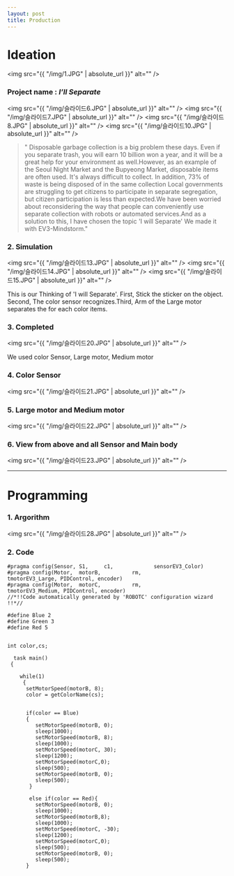 ```yaml
---
layout: post
title: Production
---
```



# Ideation

  <img src="{{ "/img/1.JPG" | absolute_url }}" alt="" />
  
### Project name : *I’ll Separate*
   

   <img src="{{ "/img/슬라이드6.JPG" | absolute_url }}" alt="" />
   <img src="{{ "/img/슬라이드7.JPG" | absolute_url }}" alt="" />
   <img src="{{ "/img/슬라이드8.JPG" | absolute_url }}" alt="" />
   <img src="{{ "/img/슬라이드10.JPG" | absolute_url }}" alt="" />


>" Disposable garbage collection is a big problem these days. Even if you separate trash, you will earn 10 billion won a year, and it will be a great help for your environment as well.However, as an example of the Seoul Night Market and the Bupyeong Market, disposable items are often used. It's always difficult to collect. In addition, 73% of waste is being disposed of in the same collection 
Local governments are struggling to get citizens to participate in separate segregation, but citizen participation is less than expected.We have been worried about reconsidering the way that people can conveniently use separate collection with robots or automated services.And as a solution to this, I have chosen the topic 'I will Separate' We made it with EV3-Mindstorm."


### 2. Simulation

  <img src="{{ "/img/슬라이드13.JPG" | absolute_url }}" alt="" />
  <img src="{{ "/img/슬라이드14.JPG" | absolute_url }}" alt="" />
  <img src="{{ "/img/슬라이드15.JPG" | absolute_url }}" alt="" />

  This is our Thinking of 'I will Separate'. First, Stick the sticker on the object. Second, The color sensor recognizes.Third, Arm of     the Large motor separates the  for each color items.  


### 3. Completed

<img src="{{ "/img/슬라이드20.JPG" | absolute_url }}" alt="" />

We used color Sensor, Large motor, Medium motor


### 4. Color Sensor
<img src="{{ "/img/슬라이드21.JPG" | absolute_url }}" alt="" />

### 5. Large motor and Medium motor
<img src="{{ "/img/슬라이드22.JPG" | absolute_url }}" alt="" />

### 6. View from above and all Sensor and Main body
<img src="{{ "/img/슬라이드23.JPG" | absolute_url }}" alt="" />




---
# Programming



### 1. Argorithm

<img src="{{ "/img/슬라이드28.JPG" | absolute_url }}" alt="" />

### 2. Code



    #pragma config(Sensor, S1,     c1,             sensorEV3_Color)
    #pragma config(Motor,  motorB,          rm,            tmotorEV3_Large, PIDControl, encoder)
    #pragma config(Motor,  motorC,          rm,            tmotorEV3_Medium, PIDControl, encoder)
    //*!!Code automatically generated by 'ROBOTC' configuration wizard               !!*//

    #define Blue 2
    #define Green 3
    #define Red 5


    int color,cs;

      task main()
     {

        while(1)
         {
          setMotorSpeed(motorB, 8);
          color = getColorName(cs);


          if(color == Blue)
          {
             setMotorSpeed(motorB, 0);
             sleep(1000);
             setMotorSpeed(motorB, 8);
             sleep(1000);
             setMotorSpeed(motorC, 30);
             sleep(1200);
             setMotorSpeed(motorC,0);
             sleep(500);
             setMotorSpeed(motorB, 0);
             sleep(500);
           }

           else if(color == Red){
             setMotorSpeed(motorB, 0);
             sleep(1000);
             setMotorSpeed(motorB,8);
             sleep(1000);
             setMotorSpeed(motorC, -30);
             sleep(1200);
             setMotorSpeed(motorC,0);
             sleep(500);
             setMotorSpeed(motorB, 0);
             sleep(500);
          }









